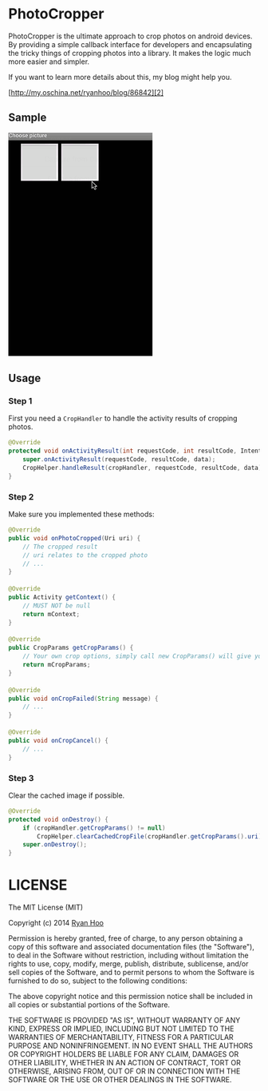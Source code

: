 # PhotoCropper

PhotoCropper is the ultimate approach to crop photos on android devices. By providing a simple callback interface for developers and encapsulating the tricky things of cropping photos into a library. It makes the logic much more easier and simpler. 

If you want to learn more details about this, my blog might help you. 

[http://my.oschina.net/ryanhoo/blog/86842][2] 

## Sample
![photo cropper demonstration][1]

## Usage

### Step 1

First you need a ``CropHandler`` to handle the activity results of cropping photos.

```java
@Override
protected void onActivityResult(int requestCode, int resultCode, Intent data) {
    super.onActivityResult(requestCode, resultCode, data);
    CropHelper.handleResult(cropHandler, requestCode, resultCode, data);
}
```

### Step 2

Make sure you implemented these methods:

```java
@Override
public void onPhotoCropped(Uri uri) {
    // The cropped result
    // uri relates to the cropped photo
    // ...
}

@Override
public Activity getContext() {
    // MUST NOT be null
    return mContext;
}

@Override
public CropParams getCropParams() {
    // Your own crop options, simply call new CropParams() will give you a set of default crop options 
    return mCropParams;
}

@Override
public void onCropFailed(String message) {
    // ...
}

@Override
public void onCropCancel() {
    // ...
}
```

### Step 3

Clear the cached image if possible.

```java
@Override
protected void onDestroy() {
    if (cropHandler.getCropParams() != null)
        CropHelper.clearCachedCropFile(cropHandler.getCropParams().uri);
    super.onDestroy();
}
```

# LICENSE
The MIT License (MIT)

Copyright (c) 2014 [Ryan Hoo][3]

Permission is hereby granted, free of charge, to any person obtaining a copy
of this software and associated documentation files (the "Software"), to deal
in the Software without restriction, including without limitation the rights
to use, copy, modify, merge, publish, distribute, sublicense, and/or sell
copies of the Software, and to permit persons to whom the Software is
furnished to do so, subject to the following conditions:

The above copyright notice and this permission notice shall be included in all
copies or substantial portions of the Software.

THE SOFTWARE IS PROVIDED "AS IS", WITHOUT WARRANTY OF ANY KIND, EXPRESS OR
IMPLIED, INCLUDING BUT NOT LIMITED TO THE WARRANTIES OF MERCHANTABILITY,
FITNESS FOR A PARTICULAR PURPOSE AND NONINFRINGEMENT. IN NO EVENT SHALL THE
AUTHORS OR COPYRIGHT HOLDERS BE LIABLE FOR ANY CLAIM, DAMAGES OR OTHER
LIABILITY, WHETHER IN AN ACTION OF CONTRACT, TORT OR OTHERWISE, ARISING FROM,
OUT OF OR IN CONNECTION WITH THE SOFTWARE OR THE USE OR OTHER DEALINGS IN THE
SOFTWARE.

[1]: /images/photo-cropper-demonstration.gif
[2]: http://my.oschina.net/ryanhoo/blog/86842
[3]: mailto:ryan.hoo.j@gmail.com